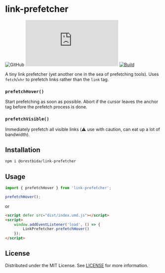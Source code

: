 # link-prefetcher

![GitHub](https://img.shields.io/github/license/orestbida/link-prefetcher?label=License)
![GitHub file size in bytes](https://img.shields.io/github/size/orestbida/link-prefetcher/dist/index.esm.js?label=Size)
[![Build](https://github.com/orestbida/link-prefetcher/actions/workflows/build.yml/badge.svg)](https://github.com/orestbida/link-prefetcher/actions/workflows/build.yml)

A tiny link prefetcher (yet another one in the sea of prefetching tools). Uses `fetch`/`xhr` to prefetch links rather than the `link` tag.

### `prefetchHover()`
Start prefetching as soon as possible. Abort if the cursor leaves the anchor tag before the prefetch process is done.

### `prefetchVisible()`
Immediately prefetch all visible links (⚠️ use with caution, can eat up a lot of bandwidth).

## Installation

```bash
npm i @orestbida/link-prefetcher
```

## Usage
```javascript
import { prefetchHover } from 'link-prefetcher';

prefetchHover();
```

or

```html
<script defer src="dist/index.umd.js"></script>
<script>
    window.addEventListener('load', () => {
        LinkPrefetcher.prefetchHover()
    });
</script>
```

## License
Distributed under the MIT License. See [LICENSE](./LICENSE) for more information.
